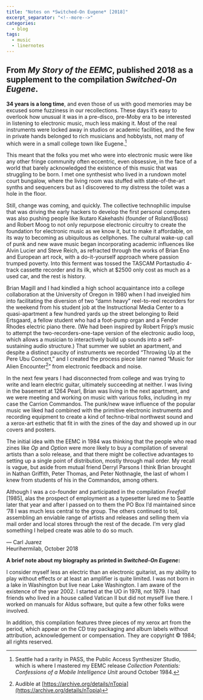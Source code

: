 ```yaml
---
title: "Notes on *Switched-On Eugene* [2018]"
excerpt_separator: "<!--more-->"
categories:
  - blog
tags: 
  - music
  - linernotes
---
```


## From *My Story of the EEMC*, published 2018 as a supplement to the compilation *Switched-On Eugene*.

**34 years is a long time**, and even those of us with good memories may be excused some fuzziness in our recollections. These days it’s easy to overlook how unusual it was in a pre-disco, pre-Moby era to be interested in listening to electronic music, much less making it. Most of the real instruments were locked away in studios or academic facilities, and the few in private hands belonged to rich musicians and hobbyists, not many of which were in a small college town like Eugene.[^1]

[^1]: Seattle had a rarity in PASS, the Public Access Synthesizer Studio, which is where I mastered my EEMC release *Collection Potentials: Confessions of a Mobile Intelligence Unit* around October 1984.

<!--more-->

This meant that the folks you met who were into electronic music were like any other fringe community often eccentric, even obsessive, in the face of a world that barely acknowledged the existence of this music that was struggling to be born. I met one synthesist who lived in a rundown motel court bungalow, where the living room was stuffed with state-of-the-art synths and sequencers but as I discovered to my distress the toilet was a hole in the floor.

Still, change was coming, and quickly. The collective technophilic impulse that was driving the early hackers to develop the first personal computers was also pushing people like Ikutaro Kakehashi (founder of Roland/Boss) and Robert Moog to not only repurpose electronic circuitry to create the foundation for electronic music as we know it, but to make it affordable, on its way to becoming as ubiquitous as cellphones. The cultural wake-up call of punk and new wave music began incorporating academic influences like Alvin Lucier and Steve Reich, as refracted through the works of Brian Eno and European art rock, with a do-it-yourself approach where passion trumped poverty. Into this ferment was tossed the TASCAM Portastudio 4-track cassette recorder and its ilk, which at $2500 only cost as much as a used car, and the rest is history.

Brian Magill and I had kindled a high school acquaintance into a college collaboration at the University of Oregon in 1980 when I had inveigled him into facilitating the diversion of two “damn heavy” reel-to-reel recorders for the weekend from his student job at the Instructional Media Center to a quasi-apartment a few hundred yards up the street belonging to Reid Ertsgaard, a fellow student who had a foot-pump organ and a Fender Rhodes electric piano there. (We had been inspired by Robert Fripp’s music to attempt the two-recorders-one-tape version of the electronic audio loop, which allows a musician to interactively build up sounds into a self-sustaining audio structure.) That summer we sublet an apartment, and despite a distinct paucity of instruments we recorded “Throwing Up at the Pere Ubu Concert,” and I created the process piece later named “Music for Alien Encounter[^2]” from electronic feedback and noise.

[^2]: Audible at [https://archive.org/details/nTopia](https://archive.org/details/nTopia)

In the next few years I had disconnected from college and was trying to write and learn electric guitar, ultimately succeeding at neither. I was living in the basement at 1264 Pearl, Brian was living in the next apartment, and we were meeting and working on music with various folks, including in my case the Carrion Commandos. The punk/new wave influence of the popular music we liked had combined with the primitive electronic instruments and recording equipment to create a kind of techno-tribal northwest sound and a xerox-art esthetic that fit in with the zines of the day and showed up in our covers and posters.

The initial idea with the EEMC in 1984 was thinking that the people who read zines like *Op* and *Option* were more likely to buy a compilation of several artists than a solo release, and that there might be collective advantages to setting up a single point of distribution, mostly through mail order. My recall is vague, but aside from mutual friend Derryl Parsons I think Brian brought in Nathan Griffith, Peter Thomas, and Peter Nothnagle, the last of whom I knew from students of his in the Commandos, among others.

Although I was a co-founder and participated in the compilation *Freefall* [1985], alas the prospect of employment as a typesetter lured me to Seattle later that year and after I passed on to them the PO Box I’d maintained since ’78 I was much less central to the group. The others continued to toil, assembling an enviable range of artists and releases and selling them via mail order and local stores through the rest of the decade. I’m very glad something I helped create was able to do so much.

— Carl Juarez  
Heurihermilab, October 2018


**A brief note about my biography as printed in *Switched-On Eugene*:**

I consider myself less an electric than an electronic guitarist, as my ability to play without effects or at least an amplifier is quite limited. I was not born in a lake in Washington but live near Lake Washington. I am aware of the existence of the year 2002. I started at the UO in 1978, not 1979. I had friends who lived in a house called Vatican II but did not myself live there. I worked on manuals for Aldus software, but quite a few other folks were involved.

In addition, this compilation features three pieces of my xerox art from the period, which appear on the CD tray packaging and album labels without attribution, acknowledgement or compensation. They are copyright © 1984; all rights reserved.


